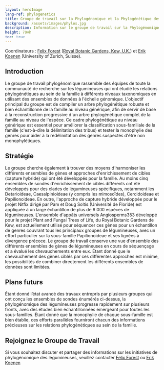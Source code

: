 ```yaml
---
layout: heroImage
lang-ref: phylogenetics
title: Groupe de travail sur la Phylogénomique et la Phylogénétique des Légumineuses
background: /assets/images/phylos.jpg
description: Information sur le groupe de travail sur la Phylogénomique et la Phylogénétique des Légumineuses
height: 70vh
toc: true
---
```


Coordinateurs : [Felix Forest](mailto:F.Forest@kew.org) ([Royal Botanic Gardens, Kew, U.K.](https://www.kew.org/)) et [Erik Koenen](mailto:erik.koenen@systbot.uzh.ch) (University of Zurich, Suisse).

## Introduction

Le groupe de travail phylogénomique rassemble des équipes de toute la communauté de recherche sur les légumineuses qui ont étudié les relations phylogénétiques au sein de la famille à différents niveaux taxonomiques en utilisant des ensembles de données à l'échelle génomique. L'objectif principal du groupe est de compiler un arbre phylogénétique robuste et bien échantillonné de la famille au niveau générique, afin de servir de base à la reconstruction progressive d'un arbre phylogénétique complet de la famille au niveau de l'espèce. Ce cadre phylogénétique au niveau générique est essentiel pour améliorer la classification sous-familiale de la famille (c'est-à-dire la délimitation des tribus) et tester la monophylie des genres pour aider à la redélimitation des genres suspectés d'être non monophylétiques.  

## Stratégie

Le groupe cherche également à trouver des moyens d'harmoniser les différents ensembles de gènes et approches d'enrichissement de cibles (capture hybride) qui ont été développés pour la famille. Au moins cinq ensembles de sondes d'enrichissement de cibles différents ont été développés pour des clades de légumineuses spécifiques, notamment les Detarioideae, Caesalpinioideae (y compris les mimosoïdes), Cercidoideae et Papilionoideae. En outre, l'approche de capture hybride développée pour le projet Nitfix dirigé par Pam et Doug Soltis (Université de Floride) est appliquée à un large échantillon de plus de 9 000 espèces de légumineuses. L'ensemble d'appâts universels Angiosperms353 développé pour le projet Plant and Fungal Trees of Life, du Royal Botanic Gardens de Kew, est actuellement utilisé pour séquencer ces gènes pour un échantillon de genres couvrant tous les principaux groupes de légumineuses, avec un effort particulier sur la sous-famille Papilionoideae et ses lignées à divergence précoce. Le groupe de travail conserve une vue d'ensemble des différents ensembles de gènes de légumineuses en cours de séquençage et a évalué les chevauchements entre eux. Étant donné que le chevauchement des gènes ciblés par ces différentes approches est minime, les possibilités de combiner directement les différents ensembles de données sont limitées.  

## Plans futurs

Étant donné l’état avancé des travaux entrepris par plusieurs groupes qui ont conçu les ensembles de sondes énumérés ci-dessus, la phylogénomique des légumineuses progresse rapidement sur plusieurs fronts, avec des études bien échantillonnées émergeant pour toutes les sous-familles. Étant donné que la monophylie de chaque sous-famille est bien établie, ces efforts parallèles fourniront chacun des informations précieuses sur les relations phylogénétiques au sein de la famille.  

## Rejoignez le Groupe de Travail

Si vous souhaitez discuter et partager des informations sur les initiatives de phylogénomique des légumineuses, veuillez contacter [Felix Forest](mailto:F.Forest@kew.org) ou [Erik Koenen](mailto:erik.koenen@systbot.uzh.ch)
